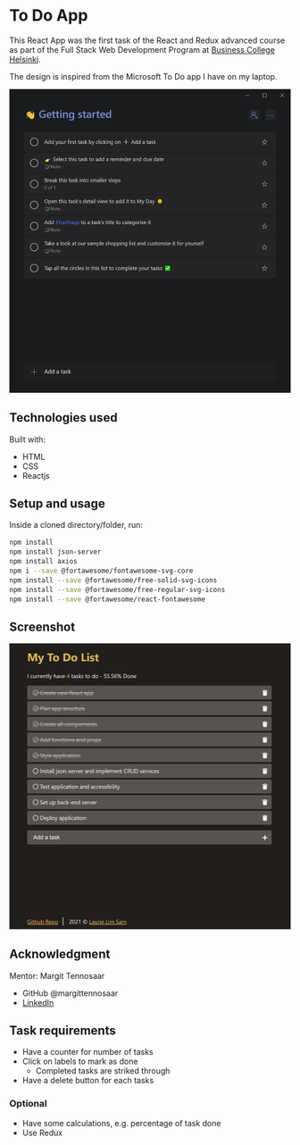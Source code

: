 # To Do App

This React App was the first task of the React and Redux advanced course as part of the Full Stack Web Development Program at [Business College Helsinki](https://en.bc.fi/qualifications/full-stack-web-developer-program/).

The design is inspired from the Microsoft To Do app I have on my laptop.

![Screenshot of the Microsoft To Do app](./screenshots/microsoft_to_do.png)

## Technologies used

Built with:

- HTML
- CSS
- Reactjs

## Setup and usage

Inside a cloned directory/folder, run:

```bash
npm install
npm install json-server
npm install axios
npm i --save @fortawesome/fontawesome-svg-core
npm install --save @fortawesome/free-solid-svg-icons
npm install --save @fortawesome/free-regular-svg-icons
npm install --save @fortawesome/react-fontawesome
```

## Screenshot

![Screenshot of my To Do app](./screenshots/my_to_do_app.png)

## Acknowledgment

Mentor: Margit Tennosaar

- GitHub @margittennosaar
- [LinkedIn](https://www.linkedin.com/in/margittennosaar/)

## Task requirements

- Have a counter for number of tasks
- Click on labels to mark as done
  - Completed tasks are striked through
- Have a delete button for each tasks

### Optional

- Have some calculations, e.g. percentage of task done
- Use Redux
